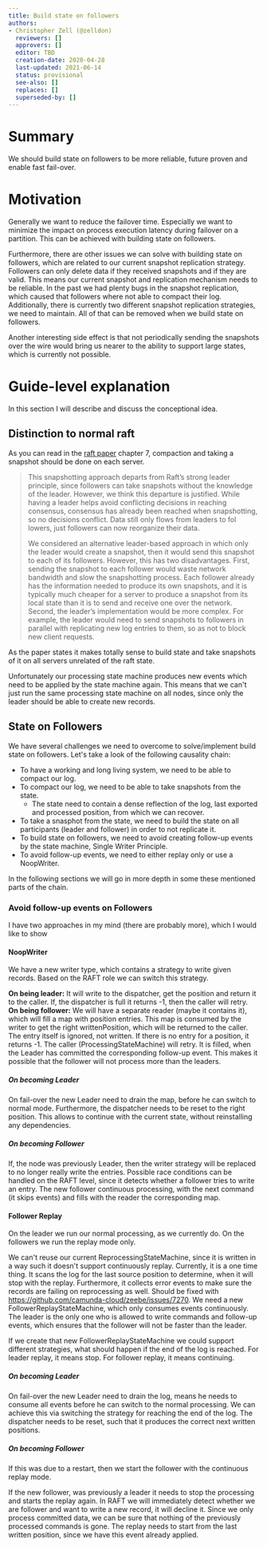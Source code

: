 ```yaml
---
title: Build state on followers
authors:
- Christopher Zell (@zelldon)
  reviewers: []
  approvers: []
  editor: TBD
  creation-date: 2020-04-28
  last-updated: 2021-06-14
  status: provisional
  see-also: []
  replaces: []
  superseded-by: []
---
```


# Summary
[summary]: #summary

We should build state on followers to be more reliable, future proven and enable fast fail-over.

# Motivation
[motivation]: #motivation

Generally we want to reduce the failover time. Especially we want to minimize the impact on process execution latency during failover on a partition. This can be achieved with building state on followers.

Furthermore, there are other issues we can solve with building state on followers, which are related to our current snapshot replication strategy. Followers can only delete data if they received snapshots and if they are valid. This means our current snapshot and replication mechanism needs to be reliable. In the past we had plenty bugs in the snapshot replication, which caused that followers where not able to compact their log. Additionally, there is currently two different snapshot replication strategies, we need to maintain. All of that can be removed when we build state on followers.

Another interesting side effect is that not periodically sending the snapshots over the wire would bring us nearer to the ability to support large states, which is currently not possible.

# Guide-level explanation
[guide-level-explanation]: #guide-level-explanation

In this section I will describe and discuss the conceptional idea.

## Distinction to normal raft

As you can read in the [raft paper](https://raft.github.io/raft.pdf) chapter 7, compaction and taking a snapshot should be done on each server.

> This snapshotting approach departs from Raft’s strong
leader principle, since followers can take snapshots without the knowledge of the leader. However, we think this
departure is justified. While having a leader helps avoid
conflicting decisions in reaching consensus, consensus
has already been reached when snapshotting, so no decisions conflict. Data still only flows from leaders to fol
lowers, just followers can now reorganize their data.
>
> We considered an alternative leader-based approach in
which only the leader would create a snapshot, then it
would send this snapshot to each of its followers. However, this has two disadvantages. First, sending the snapshot to each follower would waste network bandwidth and
slow the snapshotting process. Each follower already has
the information needed to produce its own snapshots, and
it is typically much cheaper for a server to produce a snapshot from its local state than it is to send and receive one
over the network. Second, the leader’s implementation
would be more complex. For example, the leader would
need to send snapshots to followers in parallel with replicating new log entries to them, so as not to block new
client requests.

As the paper states it makes totally sense to build state and take snapshots of it on all servers unrelated of the raft state.

Unfortunately our processing state machine produces new events which need to be applied by the state machine again. This means that we can't just run the same processing state machine on all nodes, since only the leader should be able to create new records.

## State on Followers

We have several challenges we need to overcome to solve/implement build state on followers. Let's take a look of the following causality chain:

 * To have a working and long living system, we need to be able to compact our log. 
 * To compact our log, we need to be able to take snapshots from the state.
   * The state need to contain a dense reflection of the log, last exported and processed position, from which we can recover.
 * To take a snasphot from the state, we need to build the state on all participants (leader and follower) in order to not replicate it.
 * To build state on followers, we need to avoid creating follow-up events by the state machine, Single Writer Principle. 
 * To avoid follow-up events, we need to either replay only or use a NoopWriter.

In the following sections we will go in more depth in some these mentioned parts of the chain.

### Avoid follow-up events on Followers

I have two approaches in my mind (there are probably more), which I would like to show 

#### NoopWriter

We have a new writer type, which contains a strategy to write given records. Based on the RAFT role we can switch this strategy.

**On being leader:** It will write to the dispatcher, get the position and return it to the caller. If, the dispatcher is full it returns -1, then the caller will retry.
**On being follower:** We will have a separate reader (maybe it contains it), which will fill a map with <source to written> position entries. This map is consumed by the writer to get the right writtenPosition, which will be returned to the caller. The entry itself is ignored, not written.  If there is no entry for a position, it returns -1. The caller (ProcessingStateMachine) will retry. It is filled, when the Leader has committed the corresponding follow-up event. This makes it possible that the follower will not process more than the leaders.

##### On becoming Leader

On fail-over the new Leader need to drain the map, before he can switch to normal mode. Furthermore, the dispatcher needs to be reset to the right position. This allows to continue with the current state, without reinstalling any dependencies.

##### On becoming Follower

If, the node was previously Leader, then the writer strategy will be replaced to no longer really write the entries. Possible race conditions can be handled on the RAFT level, since it detects whether a follower tries to write an entry. The new follower continuous processing, with the next command (it skips events) and fills with the reader the corresponding map.

#### Follower Replay

On the leader we run our normal processing, as we currently do. On the followers we run the replay mode only.  

We can't reuse our current ReprocessingStateMachine, since it is written in a way such it doesn't support continuously replay. Currently, it is a one time thing. It scans the log for the last source position to determine, when it will stop with the replay. Furthermore, it collects error events to make sure the records are failing on reprocessing as well. Should be fixed with https://github.com/camunda-cloud/zeebe/issues/7270. We need a new FollowerReplayStateMachine, which only consumes events continuously. The leader is the only one who is allowed to write commands and follow-up events, which ensures that the follower will not be faster than the leader.

If we create that new FollowerReplayStateMachine we could support different strategies, what should happen if the end of the log is reached. For leader replay, it means stop. For follower replay, it means continuing.

##### On becoming Leader

On fail-over the new Leader need to drain the log, means he needs to consume all events before he can switch to the normal processing. We can achieve this via switching the strategy for reaching the end of the log. The dispatcher needs to be reset, such that it produces the correct next written positions.

##### On becoming Follower

If this was due to a restart, then we start the follower with the continuous replay mode.

If the new follower, was previously a leader it needs to stop the processing and starts the replay again. In RAFT we will immediately detect whether we are follower and want to write a new record, it will decline it. Since we only process committed data, we can be sure that nothing of the previously processed commands is gone. The replay needs to start from the last written position, since we have this event already applied.


[comment]: <> (------------------------------------------------------)

[comment]: <> (**OLD**)

[comment]: <> (---)

[comment]: <> (title: Build state on followers)

[comment]: <> (authors:)

[comment]: <> (  - Christopher Zell &#40;@zelldon&#41;)

[comment]: <> (reviewers: [@npepinpe, @menski, @deepthi])

[comment]: <> (approvers: [])

[comment]: <> (editor: TBD)

[comment]: <> (creation-date: 2020-04-28)

[comment]: <> (last-updated: 2020-5-12)

[comment]: <> (status: provisional)

[comment]: <> (see-also: [])

[comment]: <> (replaces: [])

[comment]: <> (superseded-by: [])

[comment]: <> (---)

[comment]: <> (# Summary)

[comment]: <> ([summary]: #summary)

[comment]: <> (We should build state on followers to be more reliable, future prooven and enable fast fail-over.)

[comment]: <> (# Motivation)

[comment]: <> ([motivation]: #motivation)

[comment]: <> (We currently have several issues with our snapshotting and replication strategy, some can be resolved)

[comment]: <> (when we build state on followers. Issues which could be solved by building state on followers are:)

[comment]: <> ( * Followers can only delete data if they received snapshots and if they are valid. In the past we had lot of bugs in snapshot replication which caused that followers where not able to delete.)

[comment]: <> ( * Snapshot replication needs to be reliable, we need to use checksum's and send them via network plus the actual data.)

[comment]: <> ( * We have two different snapshot replication implementations and we need to maintain them separately.)

[comment]: <> ( * Periodically snapshot replication consumes bandwith and cpu, which could be used by several other components.)

[comment]: <> ( * Large state will cause problems on periodically snapshot replication.)

[comment]: <> (Periodically snapshot replication would be unnecessary, which is not only a problem on bigger state. Building state on Follower would enable us fast fail-over. We don't need to maintain multiple snapshot replication implementations. The implementation would be easier to understand, since most parts work in the same way unrelated to the raft role.)

[comment]: <> (# Guide-level explanation)

[comment]: <> ([guide-level-explanation]: #guide-level-explanation)

[comment]: <> (As you can read in the [raft paper]&#40;https://raft.github.io/raft.pdf&#41; chapter 7, compaction and taking a snapshot should)

[comment]: <> (be done on each server.)

[comment]: <> (> This snapshotting approach departs from Raft’s strong)

[comment]: <> (leader principle, since followers can take snapshots without the knowledge of the leader. However, we think this)

[comment]: <> (departure is justified. While having a leader helps avoid)

[comment]: <> (conflicting decisions in reaching consensus, consensus)

[comment]: <> (has already been reached when snapshotting, so no decisions conflict. Data still only flows from leaders to fol)

[comment]: <> (lowers, just followers can now reorganize their data.)

[comment]: <> (>)

[comment]: <> (> We considered an alternative leader-based approach in)

[comment]: <> ( which only the leader would create a snapshot, then it)

[comment]: <> ( would send this snapshot to each of its followers. However, this has two disadvantages. First, sending the snapshot to each follower would waste network bandwidth and)

[comment]: <> ( slow the snapshotting process. Each follower already has)

[comment]: <> ( the information needed to produce its own snapshots, and)

[comment]: <> ( it is typically much cheaper for a server to produce a snapshot from its local state than it is to send and receive one)

[comment]: <> ( over the network. Second, the leader’s implementation)

[comment]: <> ( would be more complex. For example, the leader would)

[comment]: <> ( need to send snapshots to followers in parallel with replicating new log entries to them, so as not to block new)

[comment]: <> ( client requests.)

[comment]: <> (As the paper states it makes totally sense to build state and take snapshots of it on all servers unrelated of the raft state.)

[comment]: <> (To better explain this topic we will use images from the [Zeebe-Overview]&#40;https://drive.google.com/drive/u/1/folders/13Orl4K_z-samdqTt8qHWotR2oPFjSN2a&#41;.)

[comment]: <> (If we take for example a look at the leader and follower partition, which can be modeled in a simplified way like this:)

[comment]: <> (![leaderPartition]&#40;images/leaderPartitions.png&#41;)

[comment]: <> (![followerPartition]&#40;images/followerPartition.png&#41;)

[comment]: <> (We can see that the Leader partition contains most of the logic and needs to replicate the records and also the snapshots, which are taken periodically.)

[comment]: <> (If we would build the state on followers, then the leader partition would look like this:)

[comment]: <> (![leaderPartitionwithoutSnapshotReplication]&#40;images/leaderWithoutSnapshotReplication.png&#41;)

[comment]: <> (We see that we no longer replicate the latest snapshot, but still we need to replicate the last lowest exported position.)

[comment]: <> (The exporter position is used to determine which is the last common position until we can delete the log.)

[comment]: <> (_Alternatively we could run the exporters as well on followers, but this would increase the traffic in the cluster)

[comment]: <> (and load on the external systems._)

[comment]: <> (The follower partition would look like this:)

[comment]: <> (![leaderPartitionwithoutSnapshotReplication]&#40;images/followerBuildsState.png&#41;)

[comment]: <> (It looks now quite similar to the leader partition. As written above the difference is that the exporters are not running on the follower, which means we need to distribute the lowest exporter position. This is done via a new component called `RemoteExporterStation` &#40;names are discussable of course&#41;. On the follower this component just receives the position)

[comment]: <> (and writes this to the state, on the Leader this component distributes the exporter position.)

[comment]: <> (Another difference is that the Appender was replaced by a `NoopAppender`, which only consumes the entries from the RingBuffer and throw them away. The follower is not allowed to write to the corresponding log, but in order to generate the same positions we need to use the ring buffer and writers. )

[comment]: <> (With this changes the follower would be able build the state in the same way as the leader does &#40;via stream processing&#41; and we could remove our current periodically snapshot replication approach. The follower would be able to delete his log based on his)

[comment]: <> (current state instead of relying on the snapshot replication. )

[comment]: <> (# Reference-level explanation)

[comment]: <> ([reference-level-explanation]: #reference-level-explanation)

[comment]: <> (In this reference level explanation we will discuss and explain the planed changes in more technical detail.)

[comment]: <> (## Leader Partition)

[comment]: <> (Currently the Leader partition can be drawn like this:)

[comment]: <> (![leaderPartition]&#40;images/leaderPartitions.png&#41;)

[comment]: <> (We know that the Leader partition contains most of the logic and needs to replicate the records and also the snapshots, which are taken periodically. If we would build state on the followers this would mean we could remove snapshot replication logic, which is currently triggered on the `SnapshotStore` after a new snapshot is taken.)

[comment]: <> (In order to delete the log we need determine the last common position, based on the stream processor position and lowest exporter position. If the followers build there own state, they need to know the current lowest exporter position for this partition.)

[comment]: <> (The probably easiest way would be to distribute this position via gossip. We will introduce a new component called `RemoteExporterStation`, the name is discussable. This component is called by the `ExporterDirector`, when the)

[comment]: <> (export position is updated. This component will then share this information via gossip and store the position also in the corresponding `ExporterState`. )

[comment]: <> (The interface could for example look like this:)

[comment]: <> (```java)

[comment]: <> (public interface RemoteExporterStation extends ClusterMembershipEventListener {)

[comment]: <> (  /**)

[comment]: <> (  * Takes the newest exporter position, distributes it to its counter part and stores in the )

[comment]: <> (  * corresponding exporter state.)

[comment]: <> (  */)

[comment]: <> (  public void onNewExportPosition&#40;long newExporterPosition&#41;; )

[comment]: <> (   /**)

[comment]: <> (   * Triggered by gossip listener implementation to handle exporter position change.)

[comment]: <> (   * Will update the corresponding exporter state.)

[comment]: <> (   */)

[comment]: <> (  public void receiveNewExporterPosition&#40;&#41;;)

[comment]: <> (})

[comment]: <> (``` )

[comment]: <> (After changing the leader partition it would probably look like this:)

[comment]: <> (![leaderPartition]&#40;images/leaderWithoutSnapshotReplication.png&#41;)

[comment]: <> (## Follower Partition)

[comment]: <> (The current follower partition looks like this:)

[comment]: <> (![followerPartition]&#40;images/followerPartition.png&#41;)

[comment]: <> (As already mentioned the most logic and processing is part of the leader partition. When we build state on followers the partition would look quite similar.)

[comment]: <> (They will differ only in two parts: exporters and not writing to the log.)

[comment]: <> (On the `ZeebePartition` where we currently install the different partitions and actors we would still need to make a small difference.)

[comment]: <> (We would install no exporters, but a component called `RemoteExporterStation`, which is used to receive the last exported position, see above for an example interface. When the component receives a new exporter position it will update the exporter state. This can then be use later, by our deletion components to determine what is the lowest common position. This works then in the same way as it does on the leader.)

[comment]: <> (On installing a follower partition we would probably also install not the same Logstream as we currently do. )

[comment]: <> (We would need a logstream, which accepts to open writers and readers, but where the written events are not end in the backed logstorage. We might call it a *read-only* logstream, which contains an `LogStorageAppender`, which just consumes the `Dispatcher` but doesn't append the Blocks to th corresponding `LogStorage`. This is necessary such that the writers produce the same position in the `StreamProcessor`.)

[comment]: <> (If we would have that the stream processing and snapshotting would look the same as on the leader side. The follower partition would then look like this:)

[comment]: <> (![leaderPartitionwithoutSnapshotReplication]&#40;images/followerBuildsState.png&#41;)

[comment]: <> (## Possible Problems)

[comment]: <> (### Slow Follower)

[comment]: <> (If a follower is slower then the leader with processing and becomes later leader, this is not really a problem. It has indeed a snapshot with lower process position, but this is the same as we would increase the snapshot interval were snapshots are taken and replicated later. Our current reprocessing mechanism should handle that.)

[comment]: <> (If the follower is to slow to receive events, then raft is in charge to send snapshots from the leader. Then we need to halt our processing actors. Install the snapshot and recover from it.)

[comment]: <> (### Fast Follower)

[comment]: <> (We might think it is a problem that if the follower is faster to process then the leader, because it stands on higher position and no event was created for that. )

[comment]: <> (This is also not really a problem, because we will not take a snapshot or make it valid until the last written event position is reached.)

[comment]: <> (This means if this fast follower becomes leader only valid snapshots are used on recovery, this position have been reached by the old leader as well otherwise the snapshot can't be valid.)

[comment]: <> (### Non-deterministic Event)

[comment]: <> (When an exception is happening during processing then the current workflow instance will be blacklisted and a corresponding error event is written to the log. The processing continues only after the error event is committed. )

[comment]: <> (If we have such an event/exception on one node, it doesn't matter on follower or leader, then it might not happen on the other.)

[comment]: <> (When the exception happend on the leader we are on the happy path, since the leader is able to write an error event. This can also be consumed by the follower later, and at least at this point the instance can be marked as blacklisted.)

[comment]: <> (When the exception happens on a follower, we can't do much only update the state but we are not able to write an error event.)

[comment]: <> (We have to think about if this is really possible, since we retry recoverable exceptions. All other exceptions will cause blacklisting, which means normally an bug/error in the code. This we expect to happen also on followers.)

[comment]: <> (## Compatibility)

[comment]: <> (This should not have any impact of the compatibility.)

[comment]: <> (## Testing)

[comment]: <> (We should test that snapshots are take on all servers and fail over is still possible. Furthermore I would expect that instances which are started on a leader will continue after fail-over.)

[comment]: <> (### Integration)

[comment]: <> (Snapshots are taken unrelated of the raft states.)

[comment]: <> (### E2E)

[comment]: <> (Test that fail-over is done without problems.)

[comment]: <> (# Drawbacks)

[comment]: <> ([drawbacks]: #drawbacks)

[comment]: <> (It will take time and work, but I see no blocker.)

[comment]: <> (# Rationale and alternatives)

[comment]: <> ([rationale-and-alternatives]: #rationale-and-alternatives)

[comment]: <> (If we not doing it we would still need to fix some of our current issues separately with appropriate solutions.)

[comment]: <> (We could do only some of these things but we always limit ourself with this.)

[comment]: <> (There is no real way around, if we want to support at the end also long running instances it makes no sense to transfer big snapshots periodically over the network.)

[comment]: <> (# Prior art)

[comment]: <> ([prior-art]: #prior-art)

[comment]: <> (There are several raft implementation out there and all of them doing it in the same way)

[comment]: <> (the state machine is running on all nodes and build the state and take snapshot and compact the log independently.)

[comment]: <> (Other implementations)

[comment]: <> ( * Hashicorp raft https://github.com/hashicorp/raft)

[comment]: <> ( * etcd raft https://github.com/etcd-io/etcd/tree/master/raft)

[comment]: <> ( * dragonboat https://github.com/lni/dragonboat)
 
[comment]: <> (As we also saw above the Raft paper which mentions that this is the way how we should implement it.)

[comment]: <> (# Out of scope)

[comment]: <> ([out-of-scope]: #out-of-scope)

[comment]: <> (# Unresolved questions)

[comment]: <> ([unresolved-questions]: #unresolved-questions)

[comment]: <> ( - What are possible problems and what is the impact which we currently not see?)

[comment]: <> ( - What is a good X for triggering size based snapshotting?)

[comment]: <> (# Future possibilities)

[comment]: <> ([future-possibilities]: #future-possibilities)

[comment]: <> (We might manage to replace the current implementation with something which is more bullet proven then our current one.)
